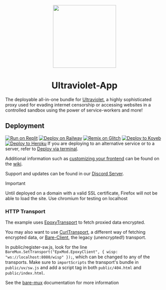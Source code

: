 <p align="center"><img src="https://raw.githubusercontent.com/titaniumnetwork-dev/Ultraviolet-Static/main/public/uv.png" height="200"></p>

<h1 align="center">Ultraviolet-App</h1>

The deployable all-in-one bundle for [Ultraviolet](https://github.com/titaniumnetwork-dev/Ultraviolet), a highly sophisticated proxy used for evading internet censorship or accessing websites in a controlled sandbox using the power of service-workers and more!

## Deployment

[![Run on Replit](https://binbashbanana.github.io/deploy-buttons/buttons/remade/replit.svg)](https://github.com/titaniumnetwork-dev/Ultraviolet-App/wiki/Run-on-Replit)
[![Deploy on Railway](https://binbashbanana.github.io/deploy-buttons/buttons/remade/railway.svg)](https://github.com/titaniumnetwork-dev/Ultraviolet-App/wiki/Deploy-on-Railway)
[![Remix on Glitch](https://binbashbanana.github.io/deploy-buttons/buttons/remade/glitch.svg)](https://github.com/titaniumnetwork-dev/Ultraviolet-App/wiki/Remix-on-Glitch)
[![Deploy to Koyeb](https://binbashbanana.github.io/deploy-buttons/buttons/remade/koyeb.svg)](https://github.com/titaniumnetwork-dev/Ultraviolet-App/wiki/Deploy-to-Koyeb)
[![Deploy to Heroku](https://binbashbanana.github.io/deploy-buttons/buttons/remade/heroku.svg)](https://github.com/titaniumnetwork-dev/Ultraviolet-App/wiki/Deploy-to-Heroku)
If you are deploying to an alternative service or to a server, refer to [Deploy via terminal](https://github.com/titaniumnetwork-dev/Ultraviolet-App/wiki/Deploy-via-terminal).

Additional information such as [customizing your frontend](https://github.com/titaniumnetwork-dev/Ultraviolet-App/wiki/Customizing-your-frontend) can be found on the [wiki](https://github.com/titaniumnetwork-dev/Ultraviolet-App/wiki).

Support and updates can be found in our [Discord Server](discord.gg/unblock).

> [!IMPORTANT]  
> Until deployed on a domain with a valid SSL certificate, Firefox will not be able to load the site. Use chromium for testing on localhost

### HTTP Transport
The example uses [EpoxyTransport](https://github.com/MercuryWorkshop/EpoxyTransport) to fetch proxied data encrypted. 

You may also want to use [CurlTransport](https://github.com/MercuryWorkshop/CurlTransport), a different way of fetching encrypted data, or [Bare-Client](https://github.com/MercuryWorkshop/Bare-as-module3), the legacy (unencrypted!) transport.

In public/register-sw.js, look for the line `BareMux.SetTransport("EpxMod.EpoxyClient", { wisp: "ws://localhost:8080/wisp" });`, which can be changed to any of the transports. Make sure to `importScripts` the transport's bundle in `public/uv/sw.js` and add a script tag in both `public/404.html` and `public/index.html`. 

See the [bare-mux](https://github.com/MercuryWorkshop/bare-mux) documentation for more information
